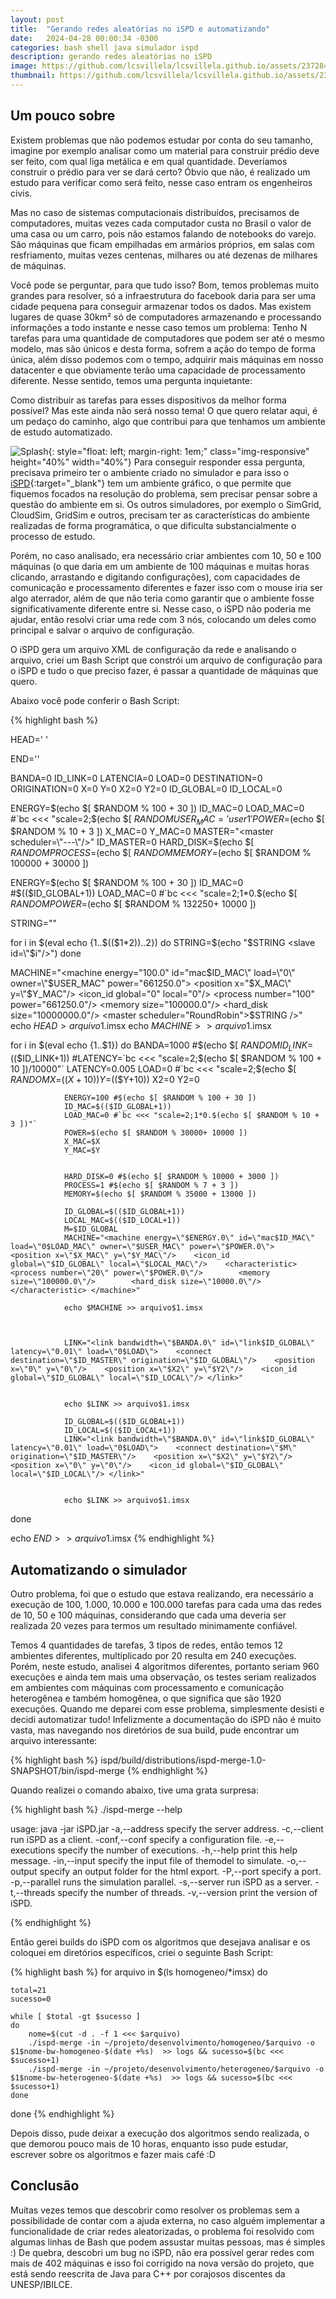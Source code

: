 ```yaml
---
layout: post
title:  "Gerando redes aleatórias no iSPD e automatizando"
date:   2024-04-28 00:00:34 -0300
categories: bash shell java simulador ispd
description: gerando redes aleatórias no iSPD
image: https://github.com/lcsvillela/lcsvillela.github.io/assets/23728459/b1be66c1-f621-4a5e-a8b5-2a0333eafb99 
thumbnail: https://github.com/lcsvillela/lcsvillela.github.io/assets/23728459/b1be66c1-f621-4a5e-a8b5-2a0333eafb99
---
```


<h2>Um pouco sobre</h2>

Existem problemas que não podemos estudar por conta do seu tamanho, imagine por 
exemplo analisar como um material para construir prédio deve ser feito, com qual
liga metálica e em qual quantidade. Deveríamos construir o prédio para ver se
dará certo? Óbvio que não, é realizado um estudo para verificar como será feito,
nesse caso entram os engenheiros civis.

Mas no caso de sistemas computacionais distribuídos, precisamos de computadores,
muitas vezes cada computador custa no Brasil o valor de uma casa ou um carro,
pois não estamos falando de notebooks do varejo. São máquinas que ficam
empilhadas em armários próprios, em salas com resfriamento, muitas vezes
centenas, milhares ou até dezenas de milhares de máquinas.

Você pode se perguntar, para que tudo isso? Bom, temos problemas muito grandes
para resolver, só a infraestrutura do facebook daria para ser uma cidade
pequena para conseguir armazenar todos os dados. Mas existem lugares de quase
30km² só de computadores armazenando e processando informações a todo instante e
nesse caso temos um problema: Tenho N tarefas para uma quantidade de
computadores que podem ser até o mesmo modelo, mas são únicos e desta forma,
sofrem a ação do tempo de forma única, além disso podemos com o tempo, adquirir
mais máquinas em nosso datacenter e que obviamente terão uma capacidade de
processamento diferente. Nesse sentido, temos uma pergunta inquietante:

Como distribuir as tarefas para esses dispositivos da melhor forma possível? Mas
este ainda não será nosso tema! O que quero relatar aqui, é um pedaço do 
caminho, algo que contribui para que tenhamos um ambiente de estudo
automatizado.

![Splash](https://github.com/lcsvillela/lcsvillela.github.io/assets/23728459/1cb2b315-71c7-4586-b815-5b4d051279d4){: style="float: left; margin-right: 1em;" class="img-responsive" height="40%" width="40%"}
Para conseguir responder essa pergunta, precisava primeiro ter o ambiente criado
no simulador e para isso o [iSPD]{:target="\_blank"}
tem um ambiente gráfico, o que permite que
fiquemos focados na resolução do problema, sem precisar pensar sobre a questão
do ambiente em si. Os outros simuladores, por exemplo o SimGrid, CloudSim,
GridSim e outros, precisam ter as características do ambiente realizadas de
forma programática, o que dificulta substancialmente o processo de estudo.

Porém, no caso analisado, era necessário criar ambientes com 10, 50 e 100
máquinas (o que daria em um ambiente de 100 máquinas e muitas horas clicando,
arrastando e digitando configurações),
com capacidades de comunicação e processamento diferentes e fazer isso
com o mouse iria ser algo aterrador, além de que não teria como garantir que o
ambiente fosse significativamente diferente entre si. Nesse caso, o iSPD não
poderia me ajudar, então resolvi criar uma rede com 3 nós, colocando um deles
como principal e salvar o arquivo de configuração.

O iSPD gera um arquivo XML de configuração da rede e analisando o arquivo, criei
um Bash Script que constrói um arquivo de configuração para o iSPD e tudo o que
preciso fazer, é passar a quantidade de máquinas que quero.

Abaixo você pode conferir o Bash Script:

{% highlight bash %}

HEAD='<?xml version="1.0" encoding="ISO-8859-1" standalone="no"?><!DOCTYPE system SYSTEM "iSPD.dtd"><system version="2.1">    <owner id="user1" powerlimit="100.0"/>'

END='</system>'

BANDA=0
ID_LINK=0
LATENCIA=0
LOAD=0
DESTINATION=0
ORIGINATION=0
X=0
Y=0
X2=0
Y2=0
ID_GLOBAL=0
ID_LOCAL=0

ENERGY=$(echo $[ $RANDOM % 100 + 30 ])
ID_MAC=0
LOAD_MAC=0 #`bc <<< "scale=2;$(echo $[ $RANDOM % 1000 + 1 ])/1000"`
USER_MAC='user1'
POWER=$(echo $[ $RANDOM % 10 + 3 ])
X_MAC=0
Y_MAC=0
MASTER="<master scheduler=\"---\"/>"
ID_MASTER=0
HARD_DISK=$(echo $[ $RANDOM % 10000000 + 100000 ])
PROCESS=$(echo $[ $RANDOM % 7 + 3 ])
MEMORY=$(echo $[ $RANDOM % 100000 + 30000 ])

ENERGY=$(echo $[ $RANDOM % 100 + 30 ])
ID_MAC=0 #$(($ID_GLOBAL+1))
LOAD_MAC=0 #`bc <<< "scale=2;1*0.$(echo $[ $RANDOM % 10 + 9 ])"`
POWER=$(echo $[ $RANDOM % 132250+ 10000 ])

STRING=""

for i in $(eval echo {1..$(($1*2))..2})
        do
        STRING=$(echo "$STRING <slave id=\"$i\"/>")
done


MACHINE="<machine energy=\"100.0\" id=\"mac$ID_MAC\" load=\"0\" owner=\"$USER_MAC\" power=\"661250.0\">    <position x=\"$X_MAC\" y=\"$Y_MAC\"/>    <icon_id global=\"0\" local=\"0\"/>    <characteristic>        <process number=\"100\" power=\"661250.0\"/>        <memory size=\"100000.0\"/>        <hard_disk size=\"10000000.0\"/> </characteristic><master scheduler=\"RoundRobin\">$STRING </master> /></machine>"
echo $HEAD > arquivo$1.imsx
echo $MACHINE >> arquivo$1.imsx


for i in $(eval echo {1..$1})
        do
                BANDA=1000 #$(echo $[ $RANDOM % 100 + 1 ])
                ID_LINK=$(($ID_LINK+1))
                #LATENCY=`bc <<< "scale=2;$(echo $[ $RANDOM % 100 + 10 ])/10000"`
                LATENCY=0.005
                LOAD=0 #`bc <<< "scale=2;$(echo $[ $RANDOM % 1000 + 1 ])/1000"`
                X=$(($X+10))
                Y=$(($Y+10))
                X2=0
                Y2=0

                ENERGY=100 #$(echo $[ $RANDOM % 100 + 30 ])
                ID_MAC=$(($ID_GLOBAL+1))
                LOAD_MAC=0 #`bc <<< "scale=2;1*0.$(echo $[ $RANDOM % 10 + 3 ])"`
                POWER=$(echo $[ $RANDOM % 30000+ 10000 ])
                X_MAC=$X
                Y_MAC=$Y


                HARD_DISK=0 #$(echo $[ $RANDOM % 10000 + 3000 ])
                PROCESS=1 #$(echo $[ $RANDOM % 7 + 3 ])
                MEMORY=$(echo $[ $RANDOM % 35000 + 13000 ])

                ID_GLOBAL=$(($ID_GLOBAL+1))
                LOCAL_MAC=$(($ID_LOCAL+1))
                M=$ID_GLOBAL
                MACHINE="<machine energy=\"$ENERGY.0\" id=\"mac$ID_MAC\" load=\"0$LOAD_MAC\" owner=\"$USER_MAC\" power=\"$POWER.0\">    <position x=\"$X_MAC\" y=\"$Y_MAC\"/>    <icon_id global=\"$ID_GLOBAL\" local=\"$LOCAL_MAC\"/>    <characteristic>        <process number=\"20\" power=\"$POWER.0\"/>        <memory size=\"100000.0\"/>        <hard_disk size=\"10000.0\"/> </characteristic> </machine>"

                echo $MACHINE >> arquivo$1.imsx



                LINK="<link bandwidth=\"$BANDA.0\" id=\"link$ID_GLOBAL\" latency=\"0.01\" load=\"0$LOAD\">    <connect destination=\"$ID_MASTER\" origination=\"$ID_GLOBAL\"/>    <position x=\"0\" y=\"0\"/>    <position x=\"$X2\" y=\"$Y2\"/>    <icon_id global=\"$ID_GLOBAL\" local=\"$ID_LOCAL\"/> </link>"


                echo $LINK >> arquivo$1.imsx

                ID_GLOBAL=$(($ID_GLOBAL+1))
                ID_LOCAL=$(($ID_LOCAL+1))
                LINK="<link bandwidth=\"$BANDA.0\" id=\"link$ID_GLOBAL\" latency=\"0.01\" load=\"0$LOAD\">    <connect destination=\"$M\" origination=\"$ID_MASTER\"/>    <position x=\"$X2\" y=\"$Y2\"/>    <position x=\"0\" y=\"0\"/>    <icon_id global=\"$ID_GLOBAL\" local=\"$ID_LOCAL\"/> </link>"


                echo $LINK >> arquivo$1.imsx

done

echo $END >> arquivo$1.imsx
{% endhighlight %}

<h2>Automatizando o simulador</h2>

Outro problema, foi que o estudo que estava realizando, era necessário a
execução de 100, 1.000, 10.000 e 100.000 tarefas para cada uma das redes de 10,
50 e 100 máquinas, considerando que cada uma deveria ser realizada 20 vezes para
termos um resultado minimamente confiável.

Temos 4 quantidades de tarefas, 3 tipos de redes, então temos 12 ambientes
diferentes, multiplicado por 20 resulta em 240 execuções. Porém, neste estudo,
analisei 4 algoritmos diferentes, portanto seriam 960 execuções e ainda tem
mais uma observação, os testes seriam realizados em ambientes com máquinas
com processamento e comunicação heterogênea e também homogênea, o que significa 
que são 1920 execuções. Quando me deparei com esse problema, simplesmente
desisti e decidi automatizar tudo!
Infelizmente a documentação do iSPD não é muito vasta, mas navegando nos
diretórios de sua build, pude encontrar um arquivo interessante:

{% highlight bash %}
ispd/build/distributions/ispd-merge-1.0-SNAPSHOT/bin/ispd-merge
{% endhighlight %}

Quando realizei o comando abaixo, tive uma grata surpresa:

{% highlight bash %}
./ispd-merge --help

usage: java -jar iSPD.jar
 -a,--address <arg>      specify the server address.
 -c,--client             run iSPD as a client.
 -conf,--conf <arg>      specify a configuration file.
 -e,--executions <arg>   specify the number of executions.
 -h,--help               print this help message.
 -in,--input <arg>       specify the input file of themodel to simulate.
 -o,--output <arg>       specify an output folder for the html export.
 -P,--port <arg>         specify a port.
 -p,--parallel           runs the simulation parallel.
 -s,--server             run iSPD as a server.
 -t,--threads <arg>      specify the number of threads.
 -v,--version            print the version of iSPD.

{% endhighlight %}

Então gerei builds do iSPD com os algoritmos que desejava analisar e os coloquei
em diretórios específicos, criei o seguinte Bash Script:

{% highlight bash %}
for arquivo in $(ls homogeneo/*imsx)
do

    total=21
    sucesso=0

    while [ $total -gt $sucesso ]
    do
        nome=$(cut -d . -f 1 <<< $arquivo)
        ./ispd-merge -in ~/projeto/desenvolvimento/homogeneo/$arquivo -o $1$nome-bw-homogeneo-$(date +%s)  >> logs && sucesso=$(bc <<< $sucesso+1)
        ./ispd-merge -in ~/projeto/desenvolvimento/heterogeneo/$arquivo -o $1$nome-bw-heterogeneo-$(date +%s)  >> logs && sucesso=$(bc <<< $sucesso+1)
    done
done
{% endhighlight %}

Depois disso, pude deixar a execução dos algoritmos sendo realizada, o que
demorou pouco mais de 10 horas, enquanto isso pude estudar, escrever sobre
os algoritmos e fazer mais café :D


<h2>Conclusão</h2>

Muitas vezes temos que descobrir como resolver os problemas sem a possibilidade
de contar com a ajuda externa, no caso alguém implementar a funcionalidade de
criar redes aleatorizadas, o problema foi resolvido com algumas linhas de Bash
que podem assustar muitas pessoas, mas é simples :)
De quebra, descobri um bug no iSPD, não era possível gerar redes com mais de 402
máquinas e isso foi corrigido na nova versão do projeto, que está sendo
reescrita de Java para C++ por corajosos discentes da UNESP/IBILCE.

[iSPD]: https://dl.acm.org/doi/abs/10.5555/2331751.2331756?download=true
[BeautifulSoap]: https://beautiful-soup-4.readthedocs.io/en/latest/
[Quotes to Scrape]: https://quotes.toscrape.com/
[primeiro]: https://lcsvillela.github.io/nutrindo-se-da-internet-com-scrapy.html
[segundo]: https://lcsvillela.github.io/querido-diario-monitorando-governo-com-scrapy.html
[este caso que criei]: https://lcsvillela.github.io/publicando-tweet-com-python.html
[JSON]: https://pt.wikipedia.org/wiki/JSON
[Scrapy]: https://pt.wikipedia.org/wiki/Scrapy
[aqui]: https://lcsvillela.github.io/nutrindo-se-da-internet-com-scrapy.html
[spider (aranha)]: https://pt.wikipedia.org/wiki/Rastreador_web
[Americana]: https://pt.wikipedia.org/wiki/Americana
[Querido Diário]: https://queridodiario.ok.org.br/
[Open Knowledge Brasil]: https://ok.org.br/
[nesta colaboração]: https://github.com/okfn-brasil/querido-diario/issues/467
[assim ou assado, ou se é x ou y]: https://www.python.org/community/diversity/
[BeautifulSoap]: https://beautiful-soup-4.readthedocs.io/en/latest/
[Selenium]: https://selenium-python.readthedocs.io/
[vim]: https://pt.wikipedia.org/wiki/Vim
[URL]: https://pt.wikipedia.org/wiki/URL
[scrapy-splash]: https://github.com/scrapy-plugins/scrapy-splash
[processamento paralelo]: https://lcsvillela.github.io/bash-na-velocidade-da-luz.html
[explicação teórica]: https://towardsdatascience.com/web-scraping-with-scrapy-theoretical-understanding-f8639a25d9cd
[xpath]: https://pt.wikipedia.org/wiki/XPath
[vetor (array)]: https://pt.wikipedia.org/wiki/Arranjo_(computa%C3%A7%C3%A3o)
[oauth2]: https://oauth.net/2/
